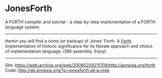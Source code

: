 # JonesForth

A FORTH compiler and tutorial - a step-by-step implementation of a FORTH language system.

----

Herein you will find a clone (or backup) of Jones' Forth. A [Forth](https://en.wikipedia.org/wiki/Forth_(programming_language)) implementation of historic significance for its literate approach and choice of implementation language: i386 assembly. Enjoy!

----

Site: https://web.archive.org/web/20090209211708/http://annexia.org/forth
Code: http://git.annexia.org/?p=jonesforth.git;a=tree
